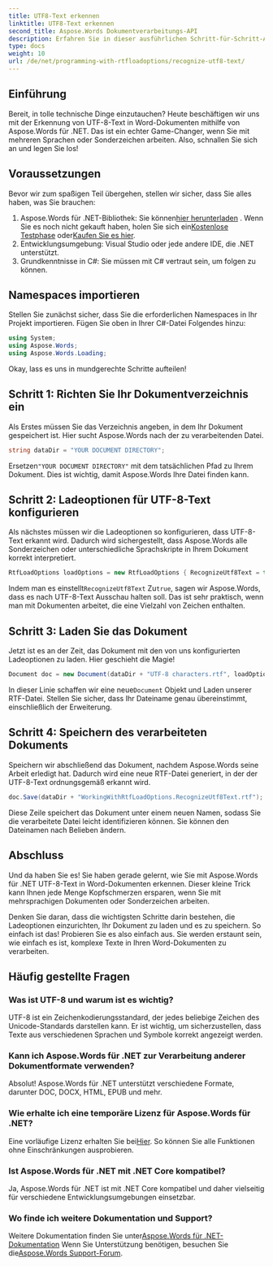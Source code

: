 ```yaml
---
title: UTF8-Text erkennen
linktitle: UTF8-Text erkennen
second_title: Aspose.Words Dokumentverarbeitungs-API
description: Erfahren Sie in dieser ausführlichen Schritt-für-Schritt-Anleitung, wie Sie mit Aspose.Words für .NET UTF-8-Text in Word-Dokumenten erkennen.
type: docs
weight: 10
url: /de/net/programming-with-rtfloadoptions/recognize-utf8-text/
---
```

## Einführung

Bereit, in tolle technische Dinge einzutauchen? Heute beschäftigen wir uns mit der Erkennung von UTF-8-Text in Word-Dokumenten mithilfe von Aspose.Words für .NET. Das ist ein echter Game-Changer, wenn Sie mit mehreren Sprachen oder Sonderzeichen arbeiten. Also, schnallen Sie sich an und legen Sie los!

## Voraussetzungen

Bevor wir zum spaßigen Teil übergehen, stellen wir sicher, dass Sie alles haben, was Sie brauchen:

1.  Aspose.Words für .NET-Bibliothek: Sie können[hier herunterladen](https://releases.aspose.com/words/net/) . Wenn Sie es noch nicht gekauft haben, holen Sie sich ein[Kostenlose Testphase](https://releases.aspose.com/) oder[Kaufen Sie es hier](https://purchase.aspose.com/buy).
2. Entwicklungsumgebung: Visual Studio oder jede andere IDE, die .NET unterstützt.
3. Grundkenntnisse in C#: Sie müssen mit C# vertraut sein, um folgen zu können.

## Namespaces importieren

Stellen Sie zunächst sicher, dass Sie die erforderlichen Namespaces in Ihr Projekt importieren. Fügen Sie oben in Ihrer C#-Datei Folgendes hinzu:

```csharp
using System;
using Aspose.Words;
using Aspose.Words.Loading;
```

Okay, lass es uns in mundgerechte Schritte aufteilen!

## Schritt 1: Richten Sie Ihr Dokumentverzeichnis ein

Als Erstes müssen Sie das Verzeichnis angeben, in dem Ihr Dokument gespeichert ist. Hier sucht Aspose.Words nach der zu verarbeitenden Datei.

```csharp
string dataDir = "YOUR DOCUMENT DIRECTORY";
```

 Ersetzen`"YOUR DOCUMENT DIRECTORY"` mit dem tatsächlichen Pfad zu Ihrem Dokument. Dies ist wichtig, damit Aspose.Words Ihre Datei finden kann.

## Schritt 2: Ladeoptionen für UTF-8-Text konfigurieren

Als nächstes müssen wir die Ladeoptionen so konfigurieren, dass UTF-8-Text erkannt wird. Dadurch wird sichergestellt, dass Aspose.Words alle Sonderzeichen oder unterschiedliche Sprachskripte in Ihrem Dokument korrekt interpretiert.

```csharp
RtfLoadOptions loadOptions = new RtfLoadOptions { RecognizeUtf8Text = true };
```

 Indem man es einstellt`RecognizeUtf8Text` Zu`true`, sagen wir Aspose.Words, dass es nach UTF-8-Text Ausschau halten soll. Das ist sehr praktisch, wenn man mit Dokumenten arbeitet, die eine Vielzahl von Zeichen enthalten.

## Schritt 3: Laden Sie das Dokument

Jetzt ist es an der Zeit, das Dokument mit den von uns konfigurierten Ladeoptionen zu laden. Hier geschieht die Magie!

```csharp
Document doc = new Document(dataDir + "UTF-8 characters.rtf", loadOptions);
```

 In dieser Linie schaffen wir eine neue`Document` Objekt und Laden unserer RTF-Datei. Stellen Sie sicher, dass Ihr Dateiname genau übereinstimmt, einschließlich der Erweiterung.

## Schritt 4: Speichern des verarbeiteten Dokuments

Speichern wir abschließend das Dokument, nachdem Aspose.Words seine Arbeit erledigt hat. Dadurch wird eine neue RTF-Datei generiert, in der der UTF-8-Text ordnungsgemäß erkannt wird.

```csharp
doc.Save(dataDir + "WorkingWithRtfLoadOptions.RecognizeUtf8Text.rtf");
```

Diese Zeile speichert das Dokument unter einem neuen Namen, sodass Sie die verarbeitete Datei leicht identifizieren können. Sie können den Dateinamen nach Belieben ändern.

## Abschluss

Und da haben Sie es! Sie haben gerade gelernt, wie Sie mit Aspose.Words für .NET UTF-8-Text in Word-Dokumenten erkennen. Dieser kleine Trick kann Ihnen jede Menge Kopfschmerzen ersparen, wenn Sie mit mehrsprachigen Dokumenten oder Sonderzeichen arbeiten.

Denken Sie daran, dass die wichtigsten Schritte darin bestehen, die Ladeoptionen einzurichten, Ihr Dokument zu laden und es zu speichern. So einfach ist das! Probieren Sie es also einfach aus. Sie werden erstaunt sein, wie einfach es ist, komplexe Texte in Ihren Word-Dokumenten zu verarbeiten.

## Häufig gestellte Fragen

### Was ist UTF-8 und warum ist es wichtig?

UTF-8 ist ein Zeichenkodierungsstandard, der jedes beliebige Zeichen des Unicode-Standards darstellen kann. Er ist wichtig, um sicherzustellen, dass Texte aus verschiedenen Sprachen und Symbole korrekt angezeigt werden.

### Kann ich Aspose.Words für .NET zur Verarbeitung anderer Dokumentformate verwenden?

Absolut! Aspose.Words für .NET unterstützt verschiedene Formate, darunter DOC, DOCX, HTML, EPUB und mehr.

### Wie erhalte ich eine temporäre Lizenz für Aspose.Words für .NET?

 Eine vorläufige Lizenz erhalten Sie bei[Hier](https://purchase.aspose.com/temporary-license/). So können Sie alle Funktionen ohne Einschränkungen ausprobieren.

### Ist Aspose.Words für .NET mit .NET Core kompatibel?

Ja, Aspose.Words für .NET ist mit .NET Core kompatibel und daher vielseitig für verschiedene Entwicklungsumgebungen einsetzbar.

### Wo finde ich weitere Dokumentation und Support?

 Weitere Dokumentation finden Sie unter[Aspose.Words für .NET-Dokumentation](https://reference.aspose.com/words/net/) Wenn Sie Unterstützung benötigen, besuchen Sie die[Aspose.Words Support-Forum](https://forum.aspose.com/c/words/8).